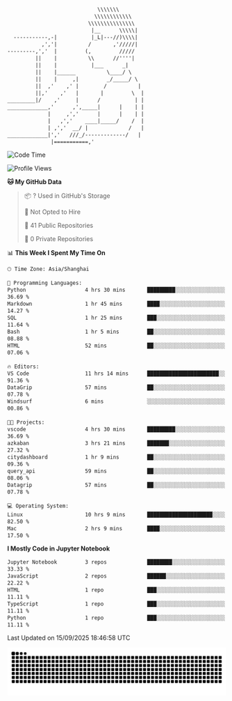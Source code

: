 ```
                             \\\\\\\
                            \\\\\\\\\\\\
                          \\\\\\\\\\\\\\\
                           |__      \\\\\|
  -----------,-|           |_L|---//)\\\\|
           ,','|          /       ,'/////|
---------,','  |         (,         /////
         ||    |          \\      //''''|
         ||    |           |___      _|
         ||    |______          \____/ \
         ||    |     ,|         _/_____/ \
         ||  ,'    ,' |        /          |
         ||,'    ,'   |       |         \  |
_________|/    ,'     |      /           | |
_____________,'      ,',_____|      |    | |
             |     ,','      |      |    | |
             |   ,','    ____|_____/    /  |
             | ,','  __/ |             /   |
_____________|','   ///_/-------------/   |
              |===========,'
```

<!--START_SECTION:waka-->
![Code Time](http://img.shields.io/badge/Code%20Time-140%20hrs%2047%20mins-blue)

![Profile Views](http://img.shields.io/badge/Profile%20Views-0-blue)

**🐱 My GitHub Data** 

> 📦 ? Used in GitHub's Storage 
 > 
> 🚫 Not Opted to Hire
 > 
> 📜 41 Public Repositories 
 > 
> 🔑 0 Private Repositories 
 > 
📊 **This Week I Spent My Time On** 

```text
🕑︎ Time Zone: Asia/Shanghai

💬 Programming Languages: 
Python                   4 hrs 30 mins       █████████░░░░░░░░░░░░░░░░   36.69 % 
Markdown                 1 hr 45 mins        ████░░░░░░░░░░░░░░░░░░░░░   14.27 % 
SQL                      1 hr 25 mins        ███░░░░░░░░░░░░░░░░░░░░░░   11.64 % 
Bash                     1 hr 5 mins         ██░░░░░░░░░░░░░░░░░░░░░░░   08.88 % 
HTML                     52 mins             ██░░░░░░░░░░░░░░░░░░░░░░░   07.06 % 

🔥 Editors: 
VS Code                  11 hrs 14 mins      ███████████████████████░░   91.36 % 
DataGrip                 57 mins             ██░░░░░░░░░░░░░░░░░░░░░░░   07.78 % 
Windsurf                 6 mins              ░░░░░░░░░░░░░░░░░░░░░░░░░   00.86 % 

🐱‍💻 Projects: 
vscode                   4 hrs 30 mins       █████████░░░░░░░░░░░░░░░░   36.69 % 
azkaban                  3 hrs 21 mins       ███████░░░░░░░░░░░░░░░░░░   27.32 % 
citydashboard            1 hr 9 mins         ██░░░░░░░░░░░░░░░░░░░░░░░   09.36 % 
query_api                59 mins             ██░░░░░░░░░░░░░░░░░░░░░░░   08.06 % 
Datagrip                 57 mins             ██░░░░░░░░░░░░░░░░░░░░░░░   07.78 % 

💻 Operating System: 
Linux                    10 hrs 9 mins       █████████████████████░░░░   82.50 % 
Mac                      2 hrs 9 mins        ████░░░░░░░░░░░░░░░░░░░░░   17.50 % 
```

**I Mostly Code in Jupyter Notebook** 

```text
Jupyter Notebook         3 repos             ████████░░░░░░░░░░░░░░░░░   33.33 % 
JavaScript               2 repos             ██████░░░░░░░░░░░░░░░░░░░   22.22 % 
HTML                     1 repo              ███░░░░░░░░░░░░░░░░░░░░░░   11.11 % 
TypeScript               1 repo              ███░░░░░░░░░░░░░░░░░░░░░░   11.11 % 
Python                   1 repo              ███░░░░░░░░░░░░░░░░░░░░░░   11.11 % 
```




 Last Updated on 15/09/2025 18:46:58 UTC
<!--END_SECTION:waka-->

<picture>
  <source media="(prefers-color-scheme: dark)" srcset="https://raw.githubusercontent.com/yuemanly/yuemanly/output/github-contribution-grid-snake-dark.svg" />
  <source media="(prefers-color-scheme: light)" srcset="https://raw.githubusercontent.com/yuemanly/yuemanly/output/github-contribution-grid-snake.svg" />
  <img alt="github-snake" src="https://raw.githubusercontent.com/yuemanly/yuemanly/output/github-contribution-grid-snake.svg" />
</picture>
<!--
**yuemanly/yuemanly** is a ✨ _special_ ✨ repository because its `README.md` (this file) appears on your GitHub profile.

Here are some ideas to get you started:

- 🔭 I’m currently working on ...
- 🌱 I’m currently learning ...
- 👯 I’m looking to collaborate on ...
- 🤔 I’m looking for help with ...
- 💬 Ask me about ...
- 📫 How to reach me: ...
- 😄 Pronouns: ...
- ⚡ Fun fact: ...
-->

